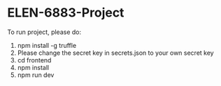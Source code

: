 # ELEN-6883-Project

To run project, please do:
1. npm install -g truffle
2. Please change the secret key in secrets.json to your own secret key
3. cd frontend
4.  npm install
5. npm run dev
